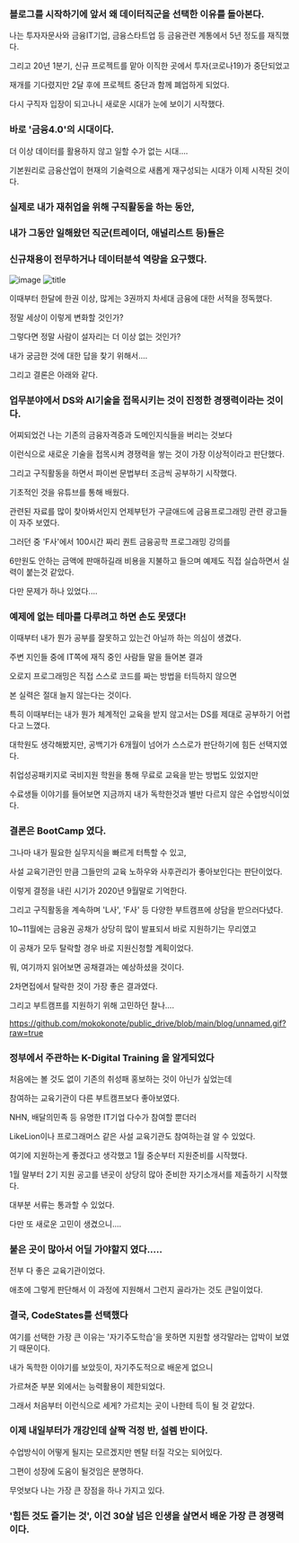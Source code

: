 ### 블로그를 시작하기에 앞서 왜 데이터직군을 선택한 이유를 돌아본다.

나는 투자자문사와 금융IT기업, 금융스타트업 등 금융관련 계통에서 5년 정도를 재직했다.

그리고 20년 1분기, 신규 프로젝트를 맡아 이직한 곳에서 투자(코로나19)가 중단되었고

재개를 기다렸지만 2달 후에 프로젝트 중단과 함께 폐업하게 되었다.

다시 구직자 입장이 되고나니 새로운 시대가 눈에 보이기 시작했다.

### 바로 '금융4.0'의 시대이다.

더 이상 데이터를 활용하지 않고 일할 수가 없는 시대....

기본원리로 금융산업이 현재의 기술력으로 새롭게 재구성되는 시대가 이제 시작된 것이다.

### 실제로 내가 재취업을 위해 구직활동을 하는 동안, 
### 내가 그동안 일해왔던 직군(트레이더, 애널리스트 등)들은
### 신규채용이 전무하거나 데이터분석 역량을 요구했다.

![image](https://user-images.githubusercontent.com/81739508/113280944-ecbcd680-931f-11eb-8cc7-63b09b3fd6fa.png)
![title](img/20200221_4398882_1582249627-horz.jpg)

이때부터 한달에 한권 이상, 많게는 3권까지 차세대 금융에 대한 서적을 정독했다.

정말 세상이 이렇게 변화할 것인가?

그렇다면 정말 사람이 설자리는 더 이상 없는 것인가?

내가 궁금한 것에 대한 답을 찾기 위해서....

그리고 결론은 아래와 같다.

### 업무분야에서 DS와 AI기술을 접목시키는 것이 진정한 경쟁력이라는 것이다.

어찌되었건 나는 기존의 금융자격증과 도메인지식들을 버리는 것보다

이런식으로 새로운 기술을 접목시켜 경쟁력을 쌓는 것이 가장 이상적이라고 판단했다.

그리고 구직활동을 하면서 파이썬 문법부터 조금씩 공부하기 시작했다.

기초적인 것을 유튜브를 통해 배웠다.

관련된 자료를 많이 찾아봐서인지 언제부턴가 구글애드에 금융프로그래밍 관련 광고들이 자주 보였다.

그러던 중 'F사'에서 100시간 짜리 퀀트 금융공학 프로그래밍 강의를 

6만원도 안하는 금액에 판매하길래 비용을 지불하고 들으며 예제도 직접 실습하면서 실력이 붙는것 같았다.

다만 문제가 하나 있었다....

### 예제에 없는 테마를 다루려고 하면 손도 못댔다!

이때부터 내가 뭔가 공부를 잘못하고 있는건 아닐까 하는 의심이 생겼다.

주변 지인들 중에 IT쪽에 재직 중인 사람들 말을 들어본 결과

오로지 프로그래밍은 직접 스스로 코드를 짜는 방법을 터득하지 않으면

본 실력은 절대 늘지 않는다는 것이다.

특히 이때부터는 내가 뭔가 체계적인 교육을 받지 않고서는 DS를 제대로 공부하기 어렵다고 느꼈다.

대학원도 생각해봤지만, 공백기가 6개월이 넘어가 스스로가 판단하기에 힘든 선택지였다.

취업성공패키지로 국비지원 학원을 통해 무료로 교육을 받는 방법도 있었지만

수료생들 이야기를 들어보면 지금까지 내가 독학한것과 별반 다르지 않은 수업방식이었다.

### 결론은 BootCamp 였다.

그나마 내가 필요한 실무지식을 빠르게 터특할 수 있고,

사설 교육기관인 만큼 그들만의 교육 노하우와 사후관리가 좋아보인다는 판단이었다.

이렇게 결정을 내린 시기가 2020년 9월말로 기억한다.

그리고 구직활동을 계속하며 'L사', 'F사' 등 다양한 부트캠프에 상담을 받으러다녔다.

10~11월에는 금융권 공채가 상당히 많이 발표되서 바로 지원하기는 무리였고

이 공채가 모두 탈락할 경우 바로 지원신청할 계획이었다.

뭐, 여기까지 읽어보면 공채결과는 예상하셨을 것이다.

2차면접에서 탈락한 것이 가장 좋은 결과였다.

그리고 부트캠프를 지원하기 위해 고민하던 찰나....


https://github.com/mokokonote/public_drive/blob/main/blog/unnamed.gif?raw=true

### 정부에서 주관하는 K-Digital Training 을 알게되었다

처음에는 볼 것도 없이 기존의 취성패 홍보하는 것이 아닌가 싶었는데

참여하는 교육기관이 다른 부트캠프보다 좋아보였다.

NHN, 배달의민족 등 유명한 IT기업 다수가 참여할 뿐더러

LikeLion이나 프로그래머스 같은 사설 교육기관도 참여하는걸 알 수 있었다.

여기에 지원하는게 좋겠다고 생각했고 1월 중순부터 지원준비를 시작했다.

1월 말부터 2기 지원 공고를 낸곳이 상당히 많아 준비한 자기소개서를 제출하기 시작했다.


대부분 서류는 통과할 수 있었다.

다만 또 새로운 고민이 생겼으니....

### 붙은 곳이 많아서 어딜 가야할지 였다.....

전부 다 좋은 교육기관이었다.

애초에 그렇게 판단해서 이 과정에 지원해서 그런지 골라가는 것도 큰일이었다.

### 결국, CodeStates를 선택했다

여기를 선택한 가장 큰 이유는 '자기주도학습'을 못하면 지원할 생각말라는 압박이 보였기 때문이다.

내가 독학한 이야기를 보았듯이, 자기주도적으로 배운게 없으니

가르쳐준 부분 외에서는 능력활용이 제한되었다.

그래서 처음부터 이런식으로 세게? 가르치는 곳이 나한테 득이 될 것 같았다.

### 이제 내일부터가 개강인데 살짝 걱정 반, 설렘 반이다.

수업방식이 어떻게 될지는 모르겠지만 멘탈 터질 각오는 되어있다.

그편이 성장에 도움이 될것임은 분명하다.

무엇보다 나는 가장 큰 장점을 하나 가지고 있다. 

### '힘든 것도 즐기는 것', 이건 30살 넘은 인생을 살면서 배운 가장 큰 경쟁력 이다.
